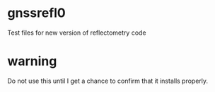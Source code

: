 # gnssrefl0
Test files for new version of reflectometry code

# warning
Do not use this until I get a chance to confirm that it installs properly.
